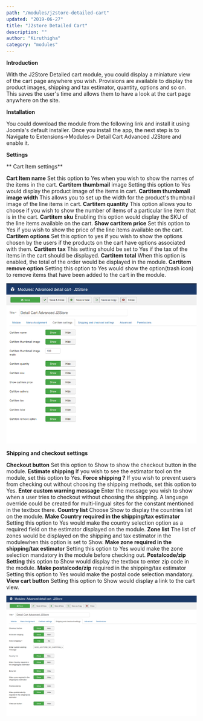```yaml
---
path: "/modules/j2store-detailed-cart"
updated: "2019-06-27"
title: "J2store Detailed Cart"
description: ""
author: "Kiruthigha"
category: "modules"
---
```


**Introduction**

With the J2Store Detailed cart module, you could display a miniature view of the cart page anywhere you wish. Provisions are available to display the product images, shipping and tax estimator, quantity, options and so on.
This saves the user's time and allows them to have a look at the cart page anywhere on the site.

**Installation**

You could download the module from the following link and install it using Joomla's default installer.
Once you install the app, the next step is to Navigate to Extensions->Modules->	Detail Cart Advanced J2Store and enable it.

**Settings**

** Cart Item settings**

**Cart Item name**  Set this option to Yes when you wish to show the names of the items in the cart.
**Cartitem thumbmail** image Setting this option to Yes would display the product image of the items in cart.
**Cartitem thumbmail image width**  This allows you to set up the width for the product's thumbnail image of the line items in cart.
**Cartitem quantity** This option allows you to choose if you wish to show the number of items of a particular line item that is in the cart.
**Cartitem sku**  Enabling this option would display the SKU of the line items available on the cart.
**Show cartitem price** Set this option to Yes if you wish to show the price of the line items available on the cart.
**Cartitem options** Set this option to yes if you wish to show the options chosen by the users if the products on the cart have options associated with them.
**Cartitem tax** This setting should be set to Yes if the tax of the items in the cart should be displayed.
**Cartitem total** When this option is enabled, the total of the order would be displayed in the module.
**Cartitem remove option** Setting this option to Yes would show the option(trash icon) to remove items that have been added to the cart in the module.

![](https://raw.githubusercontent.com/j2store/doc-images/master/modules/j2store-detailed-cart/jdc01.png)

**Shipping and checkout settings** 

**Checkout button** Set this option to Show to show the checkout button  in the module.
**Estimate shipping** If you wish to see the estimator tool on the module, set this option to Yes.
**Force shipping ?** If you wish to prevent users from checking out without choosing the shipping methods, set this option to Yes.
**Enter custom warning message** Enter the message you wish to show when a user tries to checkout without choosing the shipping. A language override could be created for multi-lingual sites for the constant mentioned in the textbox there.
**Country list** Choose Show to display the countries list on the module.
**Make Country required in the shipping/tax estimator**  Setting this option to Yes would make the country selection option as a required field on the estimator displayed on the module.
**Zone list** The list of zones would be displayed on the shipping and tax estimator in the modulewhen this option is set to Show. 
**Make zone required in the shipping/tax estimator** Setting this option to Yes would make the zone selection mandatory in the module before checking out.
**Postalcode/zip Setting** this option to Show would display the textbox to enter zip code in the module.
**Make postalcode/zip** required in the shipping/tax estimator Setting this option to Yes would make the postal code selection mandatory.
**View cart button** Setting this option to Show would display a link to the cart view.


![](https://raw.githubusercontent.com/j2store/doc-images/master/modules/j2store-detailed-cart/jdc02.png)
